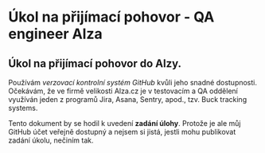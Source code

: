 # Úkol na přijímací pohovor - QA engineer Alza
## Úkol na přijímací pohovor do Alzy.

Používám *verzovací kontrolní systém GitHub* kvůli jeho snadné dostupnosti. Očekávám, že ve firmě velikosti Alza.cz je v testovacím a QA oddělení využíván jeden z programů Jira, Asana, Sentry, apod., tzv. Buck tracking systems.

Tento dokument by se hodil k uvedení **zadání úlohy**. Protože je ale můj GitHub účet veřejně dostupný a nejsem si jistá, jestli mohu publikovat zadání úkolu, nečiním tak.
